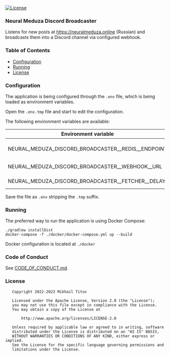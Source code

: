 [![License](https://img.shields.io/badge/License-Apache_2.0-blue.svg)](https://opensource.org/licenses/Apache-2.0)

### Neural Meduza Discord Broadcaster

Listens for new posts at https://neuralmeduza.online (Russian) and broadcasts them into a Discord channel via configured
webhook.

### Table of Contents
- [Configuration](#Configuration)
- [Running](#Running)
- [License](#License)

### Configuration

The application is being configured through the `.env` file, which is
being loaded as environment variables.

Open the `.env.tmp` file and start to edit the configuration.

The following environment variables are available:

| Environment variable                               | Description                  |
|----------------------------------------------------|------------------------------|
| NEURAL_MEDUZA_DISCORD_BROADCASTER__REDIS__ENDPOINT | Redis endpoint to connect to |
| NEURAL_MEDUZA_DISCORD_BROADCASTER__WEBHOOK__URL    | Webhook URL to use           |
| NEURAL_MEDUZA_DISCORD_BROADCASTER__FETCHER__DELAY  | Fetching delay               |

Save the file as `.env` stripping the `.tmp` suffix.

### Running

The preferred way to run the application is using Docker Compose:

```shell
./gradlew installDist
docker-compose -f ./docker/docker-compose.yml up --build
```

Docker configuration is located at `./docker`

### Code of Conduct

See [CODE_OF_CONDUCT.md](./CODE_OF_CONDUCT.md).

### License

```
   Copyright 2022-2023 Mikhail Titov

   Licensed under the Apache License, Version 2.0 (the "License");
   you may not use this file except in compliance with the License.
   You may obtain a copy of the License at

       http://www.apache.org/licenses/LICENSE-2.0

   Unless required by applicable law or agreed to in writing, software
   distributed under the License is distributed on an "AS IS" BASIS,
   WITHOUT WARRANTIES OR CONDITIONS OF ANY KIND, either express or implied.
   See the License for the specific language governing permissions and
   limitations under the License.
```
